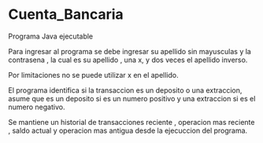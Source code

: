 # Cuenta_Bancaria

Programa Java ejecutable

Para ingresar al programa se debe ingresar
su apellido sin mayusculas y la contrasena
, la cual es su apellido , una x, y dos veces el apellido inverso.

Por limitaciones no se puede utilizar x en el apellido.

El programa identifica si la transaccion es un deposito
o una extraccion, asume que es un deposito si es un numero positivo
y una extraccion si es el numero negativo.

Se mantiene un historial de transacciones reciente , operacion mas reciente
, saldo actual y operacion mas antigua desde la ejecuccion del programa.
